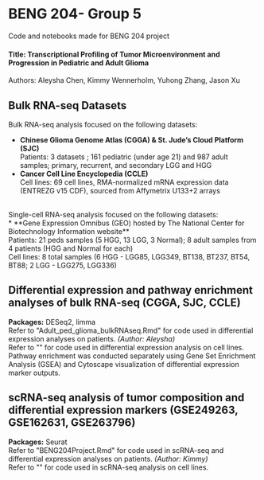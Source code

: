 # BENG 204- Group 5
Code and notebooks made for BENG 204 project <br/>
#### Title: Transcriptional Profiling of Tumor Microenvironment and Progression in Pediatric and Adult Glioma <br/>
Authors: Aleysha Chen, Kimmy Wennerholm, Yuhong Zhang, Jason Xu

## Bulk RNA-seq Datasets
Bulk RNA-seq analysis focused on the following datasets:<br/>
* **Chinese Glioma Genome Atlas (CGGA) & St. Jude’s Cloud Platform (SJC)** <br/>
Patients: 3 datasets ; 161 pediatric (under age 21) and 987 adult samples; primary, recurrent, and secondary LGG and HGG<br/>
* **Cancer Cell Line Encyclopedia (CCLE)** <br/>
Cell lines: 69 cell lines, RMA-normalized mRNA expression data (ENTREZG v15 CDF), sourced from Affymetrix U133+2 arrays<br/>
<br/>
Single-cell RNA-seq analysis focused on the following datasets:<br/>
* **Gene Expression Omnibus (GEO) hosted by The National Center for Biotechnology Information website** <br/>
Patients: 21 peds samples (5 HGG, 13 LGG, 3 Normal); 8 adult samples from 4 patients (HGG and Normal for each)<br/>
Cell lines: 8 total samples (6 HGG - LGG85, LGG349, BT138, BT237, BT54, BT88; 2 LGG - LGG275, LGG336)<br/>
  

## Differential expression and pathway enrichment analyses of bulk RNA-seq (CGGA, SJC, CCLE)
**Packages:** DESeq2, limma <br/>
Refer to "Adult_ped_glioma_bulkRNAseq.Rmd" for code used in differential expression analyses on patients. *(Author: Aleysha)*<br/>
Refer to "" for code used in differential expression analysis on cell lines. <br/>
Pathway enrichment was conducted separately using Gene Set Enrichment Analysis (GSEA) and Cytoscape visualization of differential expression marker outputs.

## scRNA-seq analysis of tumor composition and differential expression markers (GSE249263, GSE162631, GSE263796)
**Packages:** Seurat <br/>
Refer to "BENG204Project.Rmd" for code used in scRNA-seq and differential expression analyses on patients. *(Author: Kimmy)*<br/>
Refer to "" for code used in scRNA-seq analysis on cell lines. <br/>
